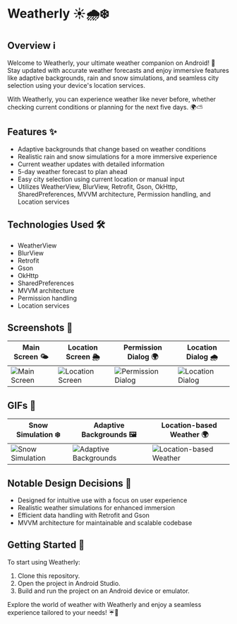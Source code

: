 # Weatherly ☀️🌧️❄️

## Overview ℹ️

Welcome to Weatherly, your ultimate weather companion on Android! 📱 Stay updated with accurate weather forecasts and enjoy immersive features like adaptive backgrounds, rain and snow simulations, and seamless city selection using your device's location services.

With Weatherly, you can experience weather like never before, whether checking current conditions or planning for the next five days. 🌍⛅️

## Features ✨

- Adaptive backgrounds that change based on weather conditions
- Realistic rain and snow simulations for a more immersive experience
- Current weather updates with detailed information
- 5-day weather forecast to plan ahead
- Easy city selection using current location or manual input
- Utilizes WeatherView, BlurView, Retrofit, Gson, OkHttp, SharedPreferences, MVVM architecture, Permission handling, and Location services

## Technologies Used 🛠️

- WeatherView
- BlurView
- Retrofit
- Gson
- OkHttp
- SharedPreferences
- MVVM architecture
- Permission handling
- Location services

## Screenshots 📸

| Main Screen 🌤️                                                                    | Location Screen 🌦️                                                                                                                                                                                                                                                                                                                                                                                                                                                                                                                                                                                                                                                                                                                                                                                                                                                      | Permission Dialog 🌍                                                                                                                                                                                                                                                                                                                                                                                                                                                                                                                                                                                                                                                                                                                                                                                                                                                       | Location Dialog 🌧️                                                                                                                                                                                                                                                                                                                                                                                                                                                                                                                                                                                                                                                                                                                                                                                                                                                      |
|----------------------------------------------------------------------------------------|--------------------------------------------------------------------------------------------------------------------------------------------------------------------------------------------------------------------------------------------------------------------------------------------------------------------------------------------------------------------------------------------------------------------------------------------------------------------------------------------------------------------------------------------------------------------------------------------------------------------------------------------------------------------------------------------------------------------------------------------------------------------------------------------------------------------------------------------------------------------------|----------------------------------------------------------------------------------------------------------------------------------------------------------------------------------------------------------------------------------------------------------------------------------------------------------------------------------------------------------------------------------------------------------------------------------------------------------------------------------------------------------------------------------------------------------------------------------------------------------------------------------------------------------------------------------------------------------------------------------------------------------------------------------------------------------------------------------------------------------------------------|--------------------------------------------------------------------------------------------------------------------------------------------------------------------------------------------------------------------------------------------------------------------------------------------------------------------------------------------------------------------------------------------------------------------------------------------------------------------------------------------------------------------------------------------------------------------------------------------------------------------------------------------------------------------------------------------------------------------------------------------------------------------------------------------------------------------------------------------------------------------------|
| ![Main Screen](https://private-user-images.githubusercontent.com/173606323/344396063-1adac7de-8d25-41cd-a9a0-2e4198ec86a9.png?jwt=eyJhbGciOiJIUzI1NiIsInR5cCI6IkpXVCJ9.eyJpc3MiOiJnaXRodWIuY29tIiwiYXVkIjoicmF3LmdpdGh1YnVzZXJjb250ZW50LmNvbSIsImtleSI6ImtleTUiLCJleHAiOjE3MTk2Njk3NjYsIm5iZiI6MTcxOTY2OTQ2NiwicGF0aCI6Ii8xNzM2MDYzMjMvMzQ0Mzk2MDYzLTFhZGFjN2RlLThkMjUtNDFjZC1hOWEwLTJlNDE5OGVjODZhOS5wbmc_WC1BbXotQWxnb3JpdGhtPUFXUzQtSE1BQy1TSEEyNTYmWC1BbXotQ3JlZGVudGlhbD1BS0lBVkNPRFlMU0E1M1BRSzRaQSUyRjIwMjQwNjI5JTJGdXMtZWFzdC0xJTJGczMlMkZhd3M0X3JlcXVlc3QmWC1BbXotRGF0ZT0yMDI0MDYyOVQxMzU3NDZaJlgtQW16LUV4cGlyZXM9MzAwJlgtQW16LVNpZ25hdHVyZT1lNTAxMjVkYmQ5YzNiODk1Y2RiZjM4YzY3ZTgyYzVjYmJmMWViMzczZThiMTFkYmE1ZGZmOTY3MWI0NjA5NjI2JlgtQW16LVNpZ25lZEhlYWRlcnM9aG9zdCZhY3Rvcl9pZD0wJmtleV9pZD0wJnJlcG9faWQ9MCJ9.cmGH1QX93nz6zwSQuXmmT8pD1cuo4l81rLxWqN6k-Os) | ![Location Screen](https://private-user-images.githubusercontent.com/173606323/344396069-c47a47ff-1076-4888-acc2-9897bb765c77.png?jwt=eyJhbGciOiJIUzI1NiIsInR5cCI6IkpXVCJ9.eyJpc3MiOiJnaXRodWIuY29tIiwiYXVkIjoicmF3LmdpdGh1YnVzZXJjb250ZW50LmNvbSIsImtleSI6ImtleTUiLCJleHAiOjE3MTk2Njk3NjYsIm5iZiI6MTcxOTY2OTQ2NiwicGF0aCI6Ii8xNzM2MDYzMjMvMzQ0Mzk2MDY5LWM0N2E0N2ZmLTEwNzYtNDg4OC1hY2MyLTk4OTdiYjc2NWM3Ny5wbmc_WC1BbXotQWxnb3JpdGhtPUFXUzQtSE1BQy1TSEEyNTYmWC1BbXotQ3JlZGVudGlhbD1BS0lBVkNPRFlMU0E1M1BRSzRaQSUyRjIwMjQwNjI5JTJGdXMtZWFzdC0xJTJGczMlMkZhd3M0X3JlcXVlc3QmWC1BbXotRGF0ZT0yMDI0MDYyOVQxMzU3NDZaJlgtQW16LUV4cGlyZXM9MzAwJlgtQW16LVNpZ25hdHVyZT1kMDY3MTRiZTRlOGU2MDJlZjI2MTNlNWVjMmY4YjNmMmU0NDRlOTBhOWM1ODc0ZmJhNjQ3NWNlMTAxY2M1NGM5JlgtQW16LVNpZ25lZEhlYWRlcnM9aG9zdCZhY3Rvcl9pZD0wJmtleV9pZD0wJnJlcG9faWQ9MCJ9.8cIfa9tem7CmJx0cwAzmbWvqDhH_MfpR4seI4p6EnVc) | ![Permission Dialog](https://private-user-images.githubusercontent.com/173606323/344396071-c1bfc34b-29f4-4e0d-96d8-0f1b827dbe4d.png?jwt=eyJhbGciOiJIUzI1NiIsInR5cCI6IkpXVCJ9.eyJpc3MiOiJnaXRodWIuY29tIiwiYXVkIjoicmF3LmdpdGh1YnVzZXJjb250ZW50LmNvbSIsImtleSI6ImtleTUiLCJleHAiOjE3MTk2Njk3NjYsIm5iZiI6MTcxOTY2OTQ2NiwicGF0aCI6Ii8xNzM2MDYzMjMvMzQ0Mzk2MDcxLWMxYmZjMzRiLTI5ZjQtNGUwZC05NmQ4LTBmMWI4MjdkYmU0ZC5wbmc_WC1BbXotQWxnb3JpdGhtPUFXUzQtSE1BQy1TSEEyNTYmWC1BbXotQ3JlZGVudGlhbD1BS0lBVkNPRFlMU0E1M1BRSzRaQSUyRjIwMjQwNjI5JTJGdXMtZWFzdC0xJTJGczMlMkZhd3M0X3JlcXVlc3QmWC1BbXotRGF0ZT0yMDI0MDYyOVQxMzU3NDZaJlgtQW16LUV4cGlyZXM9MzAwJlgtQW16LVNpZ25hdHVyZT00NTNiZjBjNmRhZGQyMDNlMmE5Mzk5NWQzOGZkMGE5NGY3NjM2NDZiNTZlNDlkODI1ZTk0MzFkNTFiNmY5YjBlJlgtQW16LVNpZ25lZEhlYWRlcnM9aG9zdCZhY3Rvcl9pZD0wJmtleV9pZD0wJnJlcG9faWQ9MCJ9.DBPDSxX70q16ChL_NRa1ubsUaipfF218W-Cy45iCRzI) | ![Location Dialog](https://private-user-images.githubusercontent.com/173606323/344396073-5a962da4-994d-4275-a417-8a66fed2f3f5.png?jwt=eyJhbGciOiJIUzI1NiIsInR5cCI6IkpXVCJ9.eyJpc3MiOiJnaXRodWIuY29tIiwiYXVkIjoicmF3LmdpdGh1YnVzZXJjb250ZW50LmNvbSIsImtleSI6ImtleTUiLCJleHAiOjE3MTk2Njk3NjYsIm5iZiI6MTcxOTY2OTQ2NiwicGF0aCI6Ii8xNzM2MDYzMjMvMzQ0Mzk2MDczLTVhOTYyZGE0LTk5NGQtNDI3NS1hNDE3LThhNjZmZWQyZjNmNS5wbmc_WC1BbXotQWxnb3JpdGhtPUFXUzQtSE1BQy1TSEEyNTYmWC1BbXotQ3JlZGVudGlhbD1BS0lBVkNPRFlMU0E1M1BRSzRaQSUyRjIwMjQwNjI5JTJGdXMtZWFzdC0xJTJGczMlMkZhd3M0X3JlcXVlc3QmWC1BbXotRGF0ZT0yMDI0MDYyOVQxMzU3NDZaJlgtQW16LUV4cGlyZXM9MzAwJlgtQW16LVNpZ25hdHVyZT0xMzdiNzU0NWNkM2UxODc0ODFmYzhjYTJjNGNmZGRlNzdkMzI1ZGY1YzAyYjZiYWE1MGM3MTE1NTYwMzMwY2RhJlgtQW16LVNpZ25lZEhlYWRlcnM9aG9zdCZhY3Rvcl9pZD0wJmtleV9pZD0wJnJlcG9faWQ9MCJ9.4Bt97tcW5_qIIsVf7ZPySq_aHbr4Zbj_XTuGEE2DZvQ) |

## GIFs 🎥

| Snow Simulation ❄️ | Adaptive Backgrounds 🖼️ | Location-based Weather 🌍 |
|---|---|---|
| ![Snow Simulation](https://github.com/yourusername/weatherly/assets/gifs/snow_simulation.gif) | ![Adaptive Backgrounds](https://github.com/yourusername/weatherly/assets/gifs/adaptive_backgrounds.gif) | ![Location-based Weather](https://github.com/yourusername/weatherly/assets/gifs/location_based_weather.gif) |

## Notable Design Decisions 🎨

- Designed for intuitive use with a focus on user experience
- Realistic weather simulations for enhanced immersion
- Efficient data handling with Retrofit and Gson
- MVVM architecture for maintainable and scalable codebase

## Getting Started 🚀

To start using Weatherly:
1. Clone this repository.
2. Open the project in Android Studio.
3. Build and run the project on an Android device or emulator.

Explore the world of weather with Weatherly and enjoy a seamless experience tailored to your needs! ☔🌈
